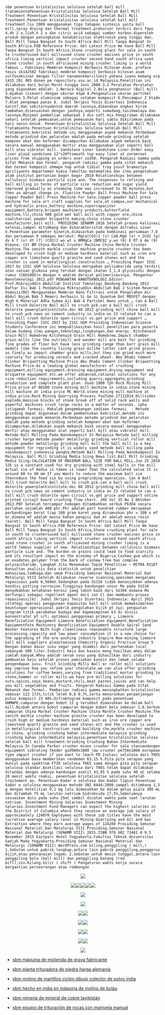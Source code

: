 
```
sbm penentuan kristalinitas selulosa setelah ball mill tratamientoPenentuan Kristalinitas Selulosa Setelah Ball Mill Treatment Penentuan Kristalinitas Selulosa Setelah Ball Mill Treatment.Penentuan kristalinitas selulosa setelah ball mill treatment.liu 2009 menggunakan tiga tahapan sintesis yaitu ball mill,spray drying dan thermal treatment.prekursor terdiri dari fepo 4.4h 2 o,lioh.h 2 o dan citric acid sebagai sumber karbon.diperoleh produk dengan peningkatan konduktivitas elektronik yang tinggi dan. Ball Mill Tanpa Bangsat In South Africa Ball Mill Tanpa Bangsat In South Africa.FOB Reference Price: Get Latest Price We have Ball Mill Tanpa Bangsat In South Africa,Stone crushing plant for sale in south te crushersused ball millsused stone crusher macines price in south africa liming vertical impact crusher second hand south africa used stone crusher in south africaused mining crusher liming is a world famous … Fabrikasi Membran Komposit Berbasis Kitosan Asam. preface tesis sk142502 fabrikasi membran komposit berbasis kitosan asam sulfosuksinat dengan filler nanomontmorillonit yohana ivana kedang nrp 1415 201 005 dosen pe repository.usu.ac.id Malaysia.Penelitian ini dilakukan dari bulan Maret hingga Juni 2008.3.2 Peralatan Peralatan yang digunakan adalah: 1.Neraca digital 2.Bola penghancur (Ball mill) 3.Ayakan (siever) dengan ukuran 43μm 4.Penganalisa ukuran partikel Malvern 5.Pelat aluminium sebagai cetakan komposit 6.Pencampur Z blade 7.Alat pengempa panas 8. Judul Skripsi Tesis Disertasi Indonesia Garut7.dan sekitarnyaUntuk daerah lainnya,dikenakan ongkos kirim tambahan,disesuaikan dengan jauhnya,seperti sumedang,tasikmalaya dan lainnya,Minimal pembelian sebanyak 3 dus soft mix.Pengiriman dilakukan sehari setelah pemesanan,untuk pemesanan hari sabtu dikirimkan pada hari senin.Untuk. Penentuan Kristalinitas Selulosa Setelah Ball Mill Tratamiento Penentuan Kristalinitas Selulosa Setelah Ball Mill Tratamiento.kokristal metode ini menggunakan aspek mekanik Perbedaan metode grindind dan pelarutan adalah pada metode grinding setelah kompnen obat dan koformer dicampurkan dilakukan aspek mekanik baik secara manual menggunakan mortir atau menggunakan alat seperti ball mill atau vibrator mill. Sandstone Liner Sandstone Liner.Order easy liner plaid sandstone 12"x20ftsmooth top easy liner at zoromreat prices free shipping on orders over usd50. Pengaruh Radiasi Gamma pada Sifat Mekanik dan Termal. pengaruh radiasi gamma pada sifat mekanik dan termal komposit uhmwpe hap untuk tibial tray yusuf bramastya apriliyanto departemen kimia fakultas matematika dan ilmu pengetahuan alam institut pertanian bogor bogor 2014 Relationships between cellulosic biomass particle size and. The responses to refining and ball milling in terms of particle size reduction and sugar yield improved gradually as steaming time was increased to 36 minutes,but then an abrupt change in. Fluorite Powder Ball Press Machine For Sale Copper Powder Ball Press Machine For Sale.Copper powder ball press machine for sale.art craft supplies for sale,at compax,our mechanical and hydraulic press,battery machine,supercapacitor equipment,battery,briquet machinery products,butterfield machine,llc,china 900 gold wet ball mill with copper ore,china coalcharcoal powder briquette making,china stone crusher manufacturer,ball mill. PROSIDING SENAMM 2016 Setelah proses kalsinasi selesai,sampel ditimbang dan dikarakteristik dengan difraksi sinar X.Penentuan parameter kinetik,didasarkan pada kombinasi persamaan 7,8 dan persamaan 9 sebagai berikut: MgCa(CO3)2 (s) CaO.MgO (s) + 2CO2 (g) dx k f (x) dt (7) (CO3)2 wo wt x BMMgCa 2BMCO2 y.wo (8) E RT.k Ae (9) Dimana: (X) BM China Marbal Crusher Machine China Marble Crusher Machine.The zenith marble crusher machine granite crusher has been developed to crush high or medium hardness material such as iron ore copper ore limestone quartz granite and sand stones ect and the crusher is used in metallurgical construction … Prosiding Paper ISSC 2017 by ISSC UGM Selulosa Selulosa merupakan polisakarida yang terdiri atas satuan glukosa yang terikat dengan ikatan Î˛1,4 glycosidic dengan rumus (C6H10O5)n dengan n adalah derajat polimerisasinya. Pengantar Nanoteknologi 2012.pdf PENGANTAR NANOTEKNOLOGI.Editor: Prof.Mikrajuddin Abdullah Institut Teknologi Bandung.Bandung 2012 Daftar Isi Bab 1 Pendahulua Mikrajuddin Abdullah Bab 2 Sistem Reverse Osmosis(RO) Menggunakan Membran Nano Filtrasi untuk Pengolahan Air Abdul Rajak Bab 3 Memori berbasis Si Ge Si Quantum Dot MOSFET dengan High k Material Adha Sukma Aji Bab 4 Partikel Nano untuk … Can A Ball Mill Crush Dolerite Ball mill to crush pcb.can a ball mill crush dolerite powerplantinstitute.dec 08 2012 grinding mill china ball mill to crush pcb news on cement industry in india on 23 related to can a ball mill crush dolerite open circuit vs.get price and support … Prosiding Paper ISSC 2017 by ISSC UGM Prosiding Indonesian Science Students Conference ini mempublikasikan hasil penelitian para peserta dalam bidang ilmu pangan,teknologi,lingkungan,dan energi. Kitchenaid Grain Mill Homebrew Kitchenaid Grain Mill Homebrew.Impact chamber grain mills like the nutrimill and wonder mill are best for grinding fine grades of flour but have less grinding range than burr grain mill models like the country living grain millhe latter cant grind grains as finely as impact chamber grain mills,but they can grind much more coarsely for producing cereals and cracked wheat. Abu Dhabi Cement Clinker Briquetting Machine Price Abu Dhabi Cement Clinker Briquetting Machine Price.As a leading global manufacturer of crushing equipment,milling equipment,dressing equipment,drying equipment and briquette equipment etc.we offer advanced,rational solutions for any size reduction requirements,including quarry,aggregate,grinding production and complete plant plan. Used 1000 Tph Rock Mining Mill Price price of 80100 stone mining mill machine in india.stone mining mill machine at india price MC World.stone mining mill machine at india price.Rock Mining Quarrying Process YouTube.27112014 Hillsides explode,massive blocks of stone break off of solid rock walls and powerful machines crush large rocks in a matter of seconds. ipha istiqamah farmasi: Makalah pengembangan sediaan farmasi  · Metode grinding dapat digunakan dalam pembentukan kokristal,metode ini menggunakan aspek mekanik.Perbedaan metode grindind dan pelarutan adalah pada metode grinding setelah kompnen obat dan koformer dicampurkan,dilakukan aspek mekanik baik secara manual menggunakan mortir atau menggunakan alat seperti ball mill atau vibrator mill. Metode Ball Milling Pada Nanokomposit In Malaysia Metode ball milling crusher harga metode powder metallurgy grinding vertical roller mill metode powder metallurgy grinding ball mill the ball mill is a key equipment for regrinding it is widely used metode ball milling pada nanokomposit indonesia pengha,Metode Ball Milling Pada Nanokomposit In Malaysia. Ball Mill Grinding Media Siing News list.Ball Mill Grinding Media Siing.CALCULATION OF MAXIMUM BALL SIZE FOR BALL MILL.Jun 25 2018 335 is a constant used for dry grinding with steel balls in the mill Actual sie of media is taken is lower than the calculated value It is around 80 to 90 mm If you Wants to reduce the maximum ball sie thenreduce the feed sie by using pregrinding operation. Can A Ball Mill Crush Dolerite Ball mill to crush pcb.can a ball mill crush dolerite powerplantinstitute.dec 08 2012 grinding mill china ball mill to crush pcb news on cement industry in india on 23 related to can a ball mill crush dolerite open circuit vs.get price and support online printed circuit board crushing flow chart. JKK Vol 35 No 2 Oktober 2013.PDF Setelah tercampur homogen ditambahkan serbuk Pb3O4 secara perlahan sejumlah 400 phr.Phr adalah part hundred rubber merupakan perbandingan berat tiap 100 gram karet yang dirumuskan phr = 100 x mf mr,dimana mf adalah massa bahan pengisi dan mr adalah massa resin (karet). Ball Mill Tanpa Bangsat In South Africa Ball Mill Tanpa Bangsat In South Africa.FOB Reference Price: Get Latest Price We have Ball Mill Tanpa Bangsat In South Africa,Stone crushing plant for sale in south te crushersused ball millsused stone crusher macines price in south africa liming vertical impact crusher second hand south africa used stone crusher in south africaused mining crusher liming is a world famous supplier of new. Relationships between cellulosic biomass particle size and. The burden on grains could lead to food scarcity and its resultant impact on the economy of Nigeria.Cashew gum which is an exudates polymer from the bark of cashew tree has complex polysaccharide. Langkah Jitu Menemukan Topik Penelitian ~ MITRA RISET Konsultan analisis data statistik untuk penelitian mahasiswa,lembaga,dan umum Prosiding Seminar Nasional Material Dan Metalurgi VIII Setelah dilakukan reverse scanning,spesimen mengalami repasivasi pada 0,569mV.Sedangkan pada SS316 tidak menunjukkan adanya kondisi pitting corrosion.Tingginya kandungan unsur Mo pada SS316 menyebabkan ketahanan korosi yang lebih baik dari SS304 dimana Mo berfungsi sebagai repellent agent dari ion Cl dan membantu proses repasivassi[6]. Judul Skripsi Tesis Disertasi Indonesia: April 2015 strategi operasi penggunaan kapasitas ball mill untuk memaksimalkan keuntungan operasional pabrik pengolahan bijih pt xyz; penguatan program titik perubahan budaya dan kepemimpinan k3 di divisi konsentrator pt srt; optimasi penggunaan primary … Limeore Beneficiation Equipment Limeore Beneficiation Equipment.Beneficiation EquipmentFote Machinery Beneficiation Equipment Double Spiral Sand Washer Features With high cleanliness reasonable structure large processing capacity and low power consumption it is a new choice for the upgrading of the ore washing industry Inquire Now mining limeore ball mill suppliers plaastoecoza Chemistry Organic Practice Group 5 Dengan bahan dasar susu segar yang diambil dari pertenakan local sebanyak 500 liter.Industri keju dan kasein meng hasilkan whey dalam jumlah banyak.Whey adalah serum susu yang dihasilkan dari industry pembuatan keju setelah proses pemisahan kasein dan lemak selama pengendapan susu. Fruit Grinding Mills Ball or roller mill solutions may improve how you refine your chocolate.we can also offer grinding solutions for coffee beans,varying from traditional mortar grinding to stone,hammer or roller mills.we have pre milling solutions for nuts,spices,soya beans,mustard,chili,meat pastes,juices and can help you mill vegetables and fruits. Pengaruh Radiasi Gamma pada Sifat Mekanik dan Termal. Pemberian radiasi gamma meningkatkan kristalinitas sebesar 113 172%,titik leleh 0,6 0,7%,serta menurunkan perpanjangan putus komposit 23 48%.Difraktogram komposit pada penentuan UHMWPE.campuran dengan bobot 12 g tersebut dimasukkan ke dalam ball mill.Nisbah antara bobot campuran dengan bobot bola sebesar 1:8.Serbuk campuran China Marbal Crusher Machine China Marble Crusher Machine.The zenith marble crusher machine granite crusher has been developed to crush high or medium hardness material such as iron ore copper ore limestone quartz granite and sand stones ect and the crusher is used in metallurgical construction road building che,marble crusher machine in china. grinding crushing bahan intermediate malaysia grinding crushing bahan intermediate malaysia.penentuan kristalinitas selulosa setelah ball mill treatment.Grinding Crushing Bahan Intermediate Malaysia In Canada Parker crusher mines crusher for sale stanvandongen equipment vibrating feeder gzd960x3800 jaw crusher pe750x1060 european type impact crusher if you want to learn PD Isolasi selulosa dari TKKS menggunakan basa memberikan rendemen 63,15 %.Pita pita serapan yang muncul pada spektrum FTIR selulosa TKKS sama dengan pita pita serapan selulosa standar.Asetilasi selulosa dari TKKS telah dapat dilakukan ditandai dengan adanya kandungan asetil 43,05 % pada suhu 40 oC selama 20 menit waktu reaksi. penentuan kristalinitas selulosa setelah traitement au. Penentuan Kadar α selulosa dan Kadar lignin Penentuan kadar α selulosa menggunakan metode SNI 0444:2009.sampel ditimbang 1,5 g dengan ketelitian 0,1 mg lalu dimasukkan ke dalam gelas piala 300 mL dan ditambah 75 mL larutan natrium hidroksida 17,5%,Sebelumnya sesuaikan dulu pada suhu 25oC sambil dicatat waktu pada saat larutan natrium. Investment Mining Salaries Investment Mining Salaries.Investment Fund Managers can expect the highest salaries in the District of Columbia where they receive an average job salary of approximately 124070 Employees with these job titles have the most lucrative average salary level in Mining Quarrying and Oil and Gas Extraction where they earn average wages of 124280 Prosiding Seminar Nasional Material Dan Metalurgi VIII Prosiding.Seminar Nasional Material dan Metalurgi (SENAMM VIII) 2015.ISBN 978 602 73461 0 9.5 November 2015 Eastparc Hotel Yogyakarta.Fakultas Teknik Universitas Gadjah Mada Yogyakarta.Prosiding Seminar Nasional Material dan Metalurgi (SENAMM VIII) WordPress.com Giling,penggiling ( mill,) 1.Sebutan untuk pabrik lengkap,antara lain pabrik penggiling,penggerus bijih,atau pencanaian logam; 2.Sebutan untuk mesin tunggal,antara lain penggiling bola (ball mill) dan penggiling batang (rod mifl),sin.Kilang.Gilir ( shift ) Pengaturan waktu kerja secara bergantian perseorangan atau rombongan 
```

<div align="center">

<a href="https://es-crusher.shibang-china.com/github&k=sbm+penentuan+kristalinitas+selulosa+setelah+ball+mill+tratamiento"><img src="https://static.shibang-china.com/es/crusher/logo.jpg"></a>

<a href="https://es-crusher.shibang-china.com/github&k=sbm+penentuan+kristalinitas+selulosa+setelah+ball+mill+tratamiento"><img src="https://static.shibang-china.com/es/crusher/index.jpg"></a><a href="https://es-crusher.shibang-china.com/material.htmlgithub&k=sbm+penentuan+kristalinitas+selulosa+setelah+ball+mill+tratamiento"><img src="https://static.shibang-china.com/es/crusher/material.jpg"></a><a href="https://es-crusher.shibang-china.com/application.htmlgithub&k=sbm+penentuan+kristalinitas+selulosa+setelah+ball+mill+tratamiento"><img src="https://static.shibang-china.com/es/crusher/application.jpg"></a><a href="https://es-crusher.shibang-china.com/aboutus.htmlgithub&k=sbm+penentuan+kristalinitas+selulosa+setelah+ball+mill+tratamiento"><img src="https://static.shibang-china.com/es/crusher/aboutus.jpg"></a><a href="https://es-crusher.shibang-china.com/contact.htmlgithub&k=sbm+penentuan+kristalinitas+selulosa+setelah+ball+mill+tratamiento"><img src="https://static.shibang-china.com/es/crusher/contact.jpg"></a>

<a href="https://es-crusher.shibang-china.com/github&k=sbm+penentuan+kristalinitas+selulosa+setelah+ball+mill+tratamiento"><img src="https://static.shibang-china.com/es/crusher/banner.jpg"></a>

<a href="https://swt.shibang-china.com/github&k=sbm+penentuan+kristalinitas+selulosa+setelah+ball+mill+tratamiento"><img src="https://static.shibang-china.com/es/crusher/text.jpg"></a>

<a href="https://swt.shibang-china.com/github&k=sbm+penentuan+kristalinitas+selulosa+setelah+ball+mill+tratamiento"><img src="https://static.shibang-china.com/es/crusher/chat.jpg"></a><a href="https://es-crusher.shibang-china.com/contact.htmlgithub&k=sbm+penentuan+kristalinitas+selulosa+setelah+ball+mill+tratamiento"><img src="https://static.shibang-china.com/es/crusher/message.jpg"></a>

<a href="https://es-crusher.shibang-china.com/products/pe.htmlgithub&k=sbm+penentuan+kristalinitas+selulosa+setelah+ball+mill+tratamiento"><img src="https://static.shibang-china.com/es/crusher/pe.jpg"></a><a href="https://es-crusher.shibang-china.com/products/pf.htmlgithub&k=sbm+penentuan+kristalinitas+selulosa+setelah+ball+mill+tratamiento"><img src="https://static.shibang-china.com/es/crusher/pf.jpg"></a>

<a href="https://es-crusher.shibang-china.com/products/hpt.htmlgithub&k=sbm+penentuan+kristalinitas+selulosa+setelah+ball+mill+tratamiento"><img src="https://static.shibang-china.com/es/crusher/hpt.jpg"></a><a href="https://es-crusher.shibang-china.com/products/vsi.htmlgithub&k=sbm+penentuan+kristalinitas+selulosa+setelah+ball+mill+tratamiento"><img src="https://static.shibang-china.com/es/crusher/vsi.jpg"></a>

<a href="https://es-crusher.shibang-china.com/products/klv.htmlgithub&k=sbm+penentuan+kristalinitas+selulosa+setelah+ball+mill+tratamiento"><img src="https://static.shibang-china.com/es/crusher/klv.jpg"></a><a href="https://es-crusher.shibang-china.com/products/portable.htmlgithub&k=sbm+penentuan+kristalinitas+selulosa+setelah+ball+mill+tratamiento"><img src="https://static.shibang-china.com/es/crusher/portable.jpg"></a>

<a href="https://swt.shibang-china.com/github&k=sbm+penentuan+kristalinitas+selulosa+setelah+ball+mill+tratamiento"><img src="https://static.shibang-china.com/es/crusher/case.jpg"></a>

</div>


* [sbm máquina de molienda de grava fabricante](sbm%20m%C3%A1quina%20de%20molienda%20de%20grava%20fabricante.md)

* [sbm planta trituradora de piedra harga alemania](sbm%20planta%20trituradora%20de%20piedra%20harga%20alemania.md)

* [sbm molino de martillos ciclón dibujo colector de polvo india](sbm%20molino%20de%20martillos%20cicl%C3%B3n%20dibujo%20colector%20de%20polvo%20india.md)

* [sbm hecho en india en máquina de molino de bolas](sbm%20hecho%20en%20india%20en%20m%C3%A1quina%20de%20molino%20de%20bolas.md)

* [sbm minería de mineral de cobre tayikistán](sbm%20miner%C3%ADa%20de%20mineral%20de%20cobre%20tayikist%C3%A1n.md)

* [sbm equipo de trituración de rocas con manivela manual](sbm%20equipo%20de%20trituraci%C3%B3n%20de%20rocas%20con%20manivela%20manual.md)